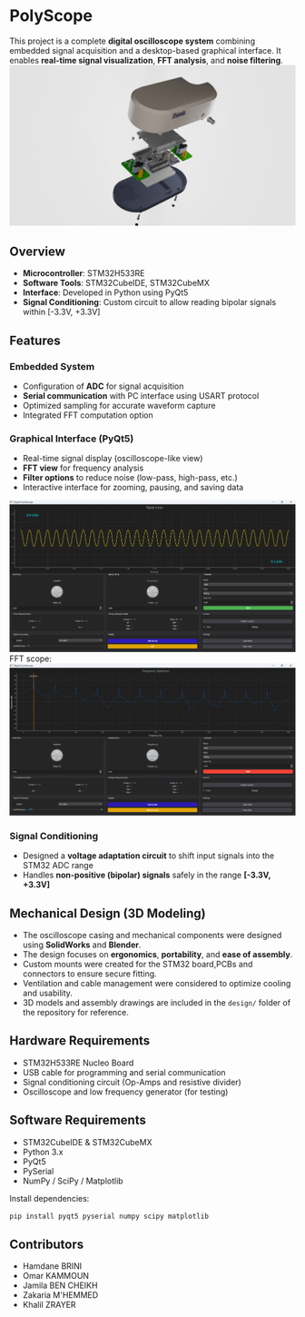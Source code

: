 # PolyScope

This project is a complete **digital oscilloscope system** combining embedded signal acquisition and a desktop-based graphical interface. It enables **real-time signal visualization**, **FFT analysis**, and **noise filtering**.
![FFT](assets/3D_model_exploded_view.png)
## Overview

- **Microcontroller**: STM32H533RE  
- **Software Tools**: STM32CubeIDE, STM32CubeMX  
- **Interface**: Developed in Python using PyQt5  
- **Signal Conditioning**: Custom circuit to allow reading bipolar signals within [-3.3V, +3.3V]

## Features

### Embedded System
- Configuration of **ADC** for signal acquisition  
- **Serial communication** with PC interface using USART protocol  
- Optimized sampling for accurate waveform capture  
- Integrated FFT computation option  

### Graphical Interface (PyQt5)
- Real-time signal display (oscilloscope-like view)  
- **FFT view** for frequency analysis  
- **Filter options** to reduce noise (low-pass, high-pass, etc.)  
- Interactive interface for zooming, pausing, and saving data
  
![Signal scope](assets/signal_scope.png)  
FFT scope:
![FFT](assets/FFT.png)

### Signal Conditioning
- Designed a **voltage adaptation circuit** to shift input signals into the STM32 ADC range  
- Handles **non-positive (bipolar) signals** safely in the range **[-3.3V, +3.3V]**

## Mechanical Design (3D Modeling)

- The oscilloscope casing and mechanical components were designed using **SolidWorks** and **Blender**.  
- The design focuses on **ergonomics**, **portability**, and **ease of assembly**.  
- Custom mounts were created for the STM32 board,PCBs and connectors to ensure secure fitting.  
- Ventilation and cable management were considered to optimize cooling and usability.  
- 3D models and assembly drawings are included in the `design/` folder of the repository for reference.

## Hardware Requirements

- STM32H533RE Nucleo Board  
- USB cable for programming and serial communication  
- Signal conditioning circuit (Op-Amps and resistive divider)  
- Oscilloscope and low frequency generator (for testing)

## Software Requirements

- STM32CubeIDE & STM32CubeMX  
- Python 3.x  
- PyQt5  
- PySerial  
- NumPy / SciPy / Matplotlib  

Install dependencies:

```bash
pip install pyqt5 pyserial numpy scipy matplotlib
```
## Contributors
- Hamdane BRINI
- Omar KAMMOUN
- Jamila BEN CHEIKH
- Zakaria M'HEMMED
- Khalil ZRAYER

